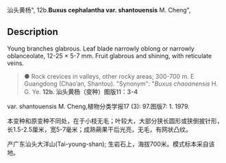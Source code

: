 汕头黄杨",
12b.**Buxus cephalantha var. shantouensis** M. Cheng",

## Description
Young branches glabrous. Leaf blade narrowly oblong or narrowly oblanceolate, 12-25 × 5-7 mm. Fruit glabrous and shining, with reticulate veins.

> ● Rock crevices in valleys, other rocky areas; 300-700 m. E Guangdong (Chao’an, Shantou).
  "Synonym": "*Buxus chaoanensis* H. G. Ye.
**12b. 汕头黄杨（变种）图版11：3-4**

var. shantouensis M. Cheng,植物分类学报17 (3): 97.图版7: 1. 1979.

本变种和原变种不同处，在于小枝无毛；叶较大，大部分狭长圆形或狭倒披针形，长1.5-2.5厘米，宽5-7毫米；成熟蒴果干后光亮，无毛，有网状凸纹。

产广东汕头大洋山(Tai-young-shan); 生岩石上，海拔700米。模式标本采自该地。
